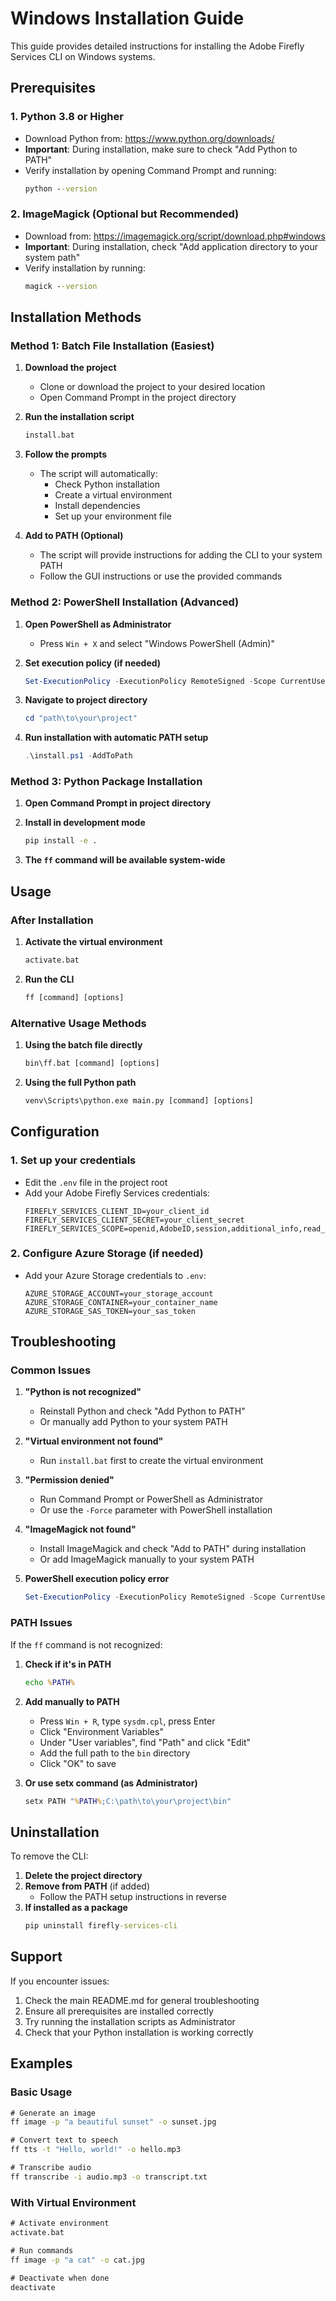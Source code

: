 # Windows Installation Guide

This guide provides detailed instructions for installing the Adobe Firefly Services CLI on Windows systems.

## Prerequisites

### 1. Python 3.8 or Higher
- Download Python from: https://www.python.org/downloads/
- **Important**: During installation, make sure to check "Add Python to PATH"
- Verify installation by opening Command Prompt and running:
  ```cmd
  python --version
  ```

### 2. ImageMagick (Optional but Recommended)
- Download from: https://imagemagick.org/script/download.php#windows
- **Important**: During installation, check "Add application directory to your system path"
- Verify installation by running:
  ```cmd
  magick --version
  ```

## Installation Methods

### Method 1: Batch File Installation (Easiest)

1. **Download the project**
   - Clone or download the project to your desired location
   - Open Command Prompt in the project directory

2. **Run the installation script**
   ```cmd
   install.bat
   ```

3. **Follow the prompts**
   - The script will automatically:
     - Check Python installation
     - Create a virtual environment
     - Install dependencies
     - Set up your environment file

4. **Add to PATH (Optional)**
   - The script will provide instructions for adding the CLI to your system PATH
   - Follow the GUI instructions or use the provided commands

### Method 2: PowerShell Installation (Advanced)

1. **Open PowerShell as Administrator**
   - Press `Win + X` and select "Windows PowerShell (Admin)"

2. **Set execution policy (if needed)**
   ```powershell
   Set-ExecutionPolicy -ExecutionPolicy RemoteSigned -Scope CurrentUser
   ```

3. **Navigate to project directory**
   ```powershell
   cd "path\to\your\project"
   ```

4. **Run installation with automatic PATH setup**
   ```powershell
   .\install.ps1 -AddToPath
   ```

### Method 3: Python Package Installation

1. **Open Command Prompt in project directory**

2. **Install in development mode**
   ```cmd
   pip install -e .
   ```

3. **The `ff` command will be available system-wide**

## Usage

### After Installation

1. **Activate the virtual environment**
   ```cmd
   activate.bat
   ```

2. **Run the CLI**
   ```cmd
   ff [command] [options]
   ```

### Alternative Usage Methods

1. **Using the batch file directly**
   ```cmd
   bin\ff.bat [command] [options]
   ```

2. **Using the full Python path**
   ```cmd
   venv\Scripts\python.exe main.py [command] [options]
   ```

## Configuration

### 1. Set up your credentials
- Edit the `.env` file in the project root
- Add your Adobe Firefly Services credentials:
  ```
  FIREFLY_SERVICES_CLIENT_ID=your_client_id
  FIREFLY_SERVICES_CLIENT_SECRET=your_client_secret
  FIREFLY_SERVICES_SCOPE=openid,AdobeID,session,additional_info,read_organizations,firefly_api,ff_apis
  ```

### 2. Configure Azure Storage (if needed)
- Add your Azure Storage credentials to `.env`:
  ```
  AZURE_STORAGE_ACCOUNT=your_storage_account
  AZURE_STORAGE_CONTAINER=your_container_name
  AZURE_STORAGE_SAS_TOKEN=your_sas_token
  ```

## Troubleshooting

### Common Issues

1. **"Python is not recognized"**
   - Reinstall Python and check "Add Python to PATH"
   - Or manually add Python to your system PATH

2. **"Virtual environment not found"**
   - Run `install.bat` first to create the virtual environment

3. **"Permission denied"**
   - Run Command Prompt or PowerShell as Administrator
   - Or use the `-Force` parameter with PowerShell installation

4. **"ImageMagick not found"**
   - Install ImageMagick and check "Add to PATH" during installation
   - Or add ImageMagick manually to your system PATH

5. **PowerShell execution policy error**
   ```powershell
   Set-ExecutionPolicy -ExecutionPolicy RemoteSigned -Scope CurrentUser
   ```

### PATH Issues

If the `ff` command is not recognized:

1. **Check if it's in PATH**
   ```cmd
   echo %PATH%
   ```

2. **Add manually to PATH**
   - Press `Win + R`, type `sysdm.cpl`, press Enter
   - Click "Environment Variables"
   - Under "User variables", find "Path" and click "Edit"
   - Add the full path to the `bin` directory
   - Click "OK" to save

3. **Or use setx command (as Administrator)**
   ```cmd
   setx PATH "%PATH%;C:\path\to\your\project\bin"
   ```

## Uninstallation

To remove the CLI:

1. **Delete the project directory**
2. **Remove from PATH** (if added)
   - Follow the PATH setup instructions in reverse
3. **If installed as a package**
   ```cmd
   pip uninstall firefly-services-cli
   ```

## Support

If you encounter issues:

1. Check the main README.md for general troubleshooting
2. Ensure all prerequisites are installed correctly
3. Try running the installation scripts as Administrator
4. Check that your Python installation is working correctly

## Examples

### Basic Usage
```cmd
# Generate an image
ff image -p "a beautiful sunset" -o sunset.jpg

# Convert text to speech
ff tts -t "Hello, world!" -o hello.mp3

# Transcribe audio
ff transcribe -i audio.mp3 -o transcript.txt
```

### With Virtual Environment
```cmd
# Activate environment
activate.bat

# Run commands
ff image -p "a cat" -o cat.jpg

# Deactivate when done
deactivate
``` 
